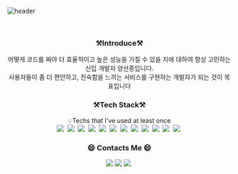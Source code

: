 ![header](https://capsule-render.vercel.app/api?type=waving&height=200&text=SeonjongYang&fontAlign=70&fontAlignY=40&color=gradient)


<br>

<h3 align="center"> ⚒️Introduce⚒️ </h3>
<div align="center" style="text-align:center">
  어떻게 코드를 짜야 더 효율적이고 높은 성능을 가질 수 있을 지에 대하여 항상 고민하는 신입 개발자 양선종입니다.<br>
  사용자들이 좀 더 편안하고, 친숙함을 느끼는 서비스를 구현하는 개발자가 되는 것이 목표입니다
</div>

<h3 align="center"> ⚒️Tech Stack⚒️ </h3>
<p align="center">    
  💡Techs that I've used at least once<br>
    <img src="https://img.shields.io/badge/Javascript-F7DF1E?style=flat-square&logo=Javascript&logoColor=white"/></a>&nbsp 
    <img src="https://img.shields.io/badge/HTML-E34F26?style=flat-square&logo=HTML5&logoColor=white"/></a>&nbsp
    <img src="https://img.shields.io/badge/css-1572B6?style=flat-square&logo=CSS3&logoColor=white"/></a>&nbsp
    <img src="https://img.shields.io/badge/React-61DAFB?style=flat-square&logo=React&logoColor=white"/></a>&nbsp
    <img src="https://img.shields.io/badge/Redux-764ABC?style=flat-square&logo=Redux&logoColor=white"/></a>&nbsp
    <img src="https://img.shields.io/badge/Node.js-339933?style=flat-square&logo=Node.js&logoColor=white"/></a>&nbsp 
    <img src="https://img.shields.io/badge/MongoDB-47A248?style=flat-square&logo=MongoDB&logoColor=white"/></a>&nbsp 
    <img src="https://img.shields.io/badge/TensorFlow-FF6F00?style=flat-square&logo=TensorFlow&logoColor=white"/></a>&nbsp 
    <img src="https://img.shields.io/badge/aws-232F3E?style=flat-square&logo=Amazon AWS&logoColor=white"/></a>&nbsp 
    <img src="https://img.shields.io/badge/Python-3776AB?style=flat-square&logo=Python&logoColor=white"/></a>&nbsp 
    <img src="https://img.shields.io/badge/R-76DC3?style=flat-square&logo=R&logoColor=white"/></a>&nbsp
    <img src="https://img.shields.io/badge/Tableau-E97627?style=flat-square&logo=Tableau&logoColor=white"/></a>&nbsp  
</p>

<h3 align="center"> 😄 Contacts Me 😄 </h3>
<p align="center">
  <a href="mailto:eagle1231@naver.com"><img src="https://img.shields.io/badge/Naver-03C75A?style=flat-square&logo=Naver&logoColor=white&link=eagle1231@naver.com"/></a>
<a href="mailto:eagle0472@gmail.com"><img src="https://img.shields.io/badge/Gmail-d14836?style=flat-square&logo=Gmail&logoColor=white&link=eagle0472@gmail.com"/></a>
<a href="https://www.instagram.com/y_seon7/"><img src="https://img.shields.io/badge/Instagram-E4405F?style=flat-square&logo=Instagram&logoColor=white&link=https://www.instagram.com/y_seon7/"/></a>&nbsp
</p>

